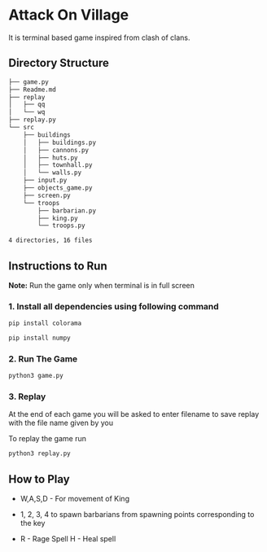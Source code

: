 # Attack On Village

It is terminal based game inspired from clash of clans.

## Directory Structure

```bash
├── game.py
├── Readme.md
├── replay
│   ├── qq
│   └── wq
├── replay.py
└── src
    ├── buildings
    │   ├── buildings.py
    │   ├── cannons.py
    │   ├── huts.py
    │   ├── townhall.py
    │   └── walls.py
    ├── input.py
    ├── objects_game.py
    ├── screen.py
    └── troops
        ├── barbarian.py
        ├── king.py
        └── troops.py

4 directories, 16 files
```

## Instructions to Run

**Note:** Run the game only when terminal is in full screen 

### 1. Install all dependencies using following command

```bash
pip install colorama
```

```bash
pip install numpy
```

### 2. Run The Game

```bash
python3 game.py
```

### 3. Replay

At the end of each game you will be asked to enter filename to save replay with the file name given by you

To replay the game run

```bash
python3 replay.py
```

## How to Play

* W,A,S,D - For movement of King
- 1, 2, 3, 4 to spawn barbarians from spawning points corresponding to the key
* R - Rage Spell H - Heal spell
